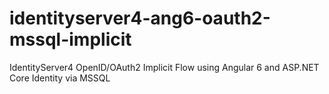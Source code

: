 # identityserver4-ang6-oauth2-mssql-implicit
IdentityServer4 OpenID/OAuth2 Implicit Flow using Angular 6 and ASP.NET Core Identity via MSSQL
